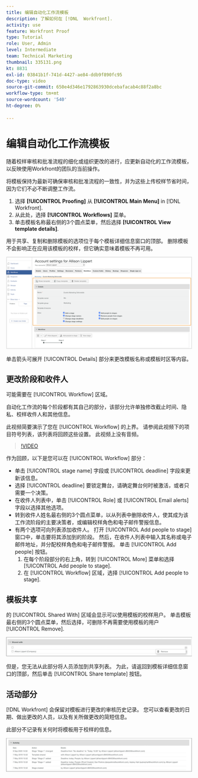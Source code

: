 ```yaml
---
title: 编辑自动化工作流模板
description: 了解如何在 [!DNL  Workfront].
activity: use
feature: Workfront Proof
type: Tutorial
role: User, Admin
level: Intermediate
team: Technical Marketing
thumbnail: 335131.png
kt: 8831
exl-id: 03841b1f-741d-4427-ae84-ddb9f890fc95
doc-type: video
source-git-commit: 650e4d346e1792863930dcebafacab4c88f2a8bc
workflow-type: tm+mt
source-wordcount: '540'
ht-degree: 0%

---
```


# 编辑自动化工作流模板

随着校样审核和批准流程的细化或组织更改的进行，应更新自动化的工作流模板，以反映使用Workfront的团队的当前操作。

将模板保持为最新可确保审核和批准流程的一致性，并为这些上传校样节省时间，因为它们不必不断调整工作流。

1. 选择 **[!UICONTROL Proofing]** 从 **[!UICONTROL Main Menu]** in [!DNL Workfront].
1. 从此处，选择 **[!UICONTROL Workflows]** 菜单。
1. 单击模板名称最右侧的3个圆点菜单，然后选择 **[!UICONTROL View template details]**.

用于共享、复制和删除模板的选项位于每个模板详细信息窗口的顶部。 删除模板不会影响正在应用该模板的校样，但它确实意味着模板不再可用。

![“模板详细信息”窗口](assets/proof-system-setup-edit-templates-details-area.png)

<!--
Lean More URLs
-->

单击箭头可展开 [!UICONTROL Details] 部分来更改模板名称或模板时区等内容。

## 更改阶段和收件人

可能需要在 [!UICONTROL Workflow] 区域。

自动化工作流的每个阶段都有其自己的部分，该部分允许单独修改截止时间、隐私、校样收件人和其他信息。

此视频简要演示了您在 [!UICONTROL Workflow] 的上界。 请参阅此视频下的项目符号列表，该列表将回顾这些设置。 此视频上没有音频。

>[!VIDEO](https://video.tv.adobe.com/v/335131/?quality=12&learn=on)

作为回顾，以下是您可以在 [!UICONTROL Workflow] 部分：

* 单击 [!UICONTROL stage name] 字段或 [!UICONTROL deadline] 字段来更新该信息。
* 选择 [!UICONTROL deadline] 要锁定舞台，请确定舞台何时被激活，或者只需要一个决策。
* 在收件人列表中，单击 [!UICONTROL Role] 或 [!UICONTROL Email alerts] 字段以选择其他选项。
* 转到收件人姓名最右侧的3个圆点菜单，以从列表中删除收件人，使其成为该工作流阶段的主要决策者，或编辑校样角色和电子邮件警报信息。
* 有两个选项可向列表添加收件人。 打开 [!UICONTROL Add people to stage] 窗口中，单击要将其添加到的阶段。 然后，在收件人列表中输入其名称或电子邮件地址，并分配校样角色和电子邮件警报。 单击 [!UICONTROL Add people] 按钮。
   1. 在每个阶段部分的右上角，转到 [!UICONTROL More] 菜单和选择 [!UICONTROL Add people to stage].
   1. 在 [!UICONTROL Workflow] 区域，选择 [!UICONTROL Add people to stage].

## 模板共享

的 [!UICONTROL Shared With] 区域会显示可以使用模板的校样用户。 单击模板最右侧的3个圆点菜单，然后选择，可删除不再需要使用模板的用户 [!UICONTROL Remove].

![[!UICONTROL Shared With] 列表](assets/proof-system-setups-edit-template-shared-with.png)

但是，您无法从此部分将人员添加到共享列表。 为此，请返回到模板详细信息窗口的顶部，然后单击 [!UICONTROL Share template] 按钮。

## 活动部分

[!DNL Workfront] 会保留对模板进行更改的审核历史记录。 您可以查看更改的日期、做出更改的人员，以及有关所做更改的简短信息。

此部分不记录有关何时将模板用于校样的信息。

![校样活动列表](assets/proof-system-setups-edit-template-activity.png)
